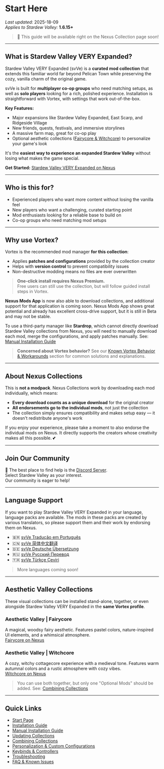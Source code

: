 # Start Here

*Last updated:* 2025-18-09  
*Applies to Stardew Valley:* **1.6.15+**

> 📖 This guide will be available right on the Nexus Collection page soon!

---

## What is Stardew Valley VERY Expanded?

Stardew Valley VERY Expanded (svVe) is a **curated mod collection** that extends this familiar world far beyond Pelican Town while preserving the cozy, vanilla charm of the original game.

svVe is built for **multiplayer co-op groups** who need matching setups, as well as **solo players** looking for a rich, polished experience. Installation is straightforward with Vortex, with settings that work out-of-the-box.

**Key Features:**
- Major expansions like Stardew Valley Expanded, East Scarp, and Ridgeside Village  
- New friends, quests, festivals, and immersive storylines  
- A massive farm map, great for co-op play  
- Optional aesthetic collections ([Fairycore & Witchcore](#aesthetic-valley-collections)) to personalize your game's look  

It's the **easiest way to experience an expanded Stardew Valley** without losing what makes the game special.

**Get Started:** [Stardew Valley VERY Expanded on Nexus](https://next.nexusmods.com/stardewvalley/collections/tckf0m)

---

## Who is this for?

- Experienced players who want more content without losing the vanilla feel
- New players who want a challenging, curated starting point
- Mod enthusiasts looking for a reliable base to build on
- Co-op groups who need matching mod setups

---

## Why use Vortex?

Vortex is the recommended mod manager **for this collection**:

- Applies **patches and configurations** provided by the collection creator
- Helps with **version control** to prevent compatibility issues
- Non-destructive modding means no files are ever overwritten

> **One-click install requires Nexus Premium.**  
> Free users can still use the collection, but will follow guided install steps in Vortex.

**Nexus Mods App** is now also able to download collections, and additional support for that application is coming soon. Nexus Mods App shows great potential and already has excellent cross-drive support, but it is still in Beta and may not be stable.

To use a third-party manager like **Stardrop**, which cannot directly download Stardew Valley collections from Nexus, you will need to manually download each mod, merge the configurations, and apply patches manually. See: [Manual Installation Guide](/manual-install.md)

> **Concerned about Vortex behavior?** See our [Known Vortex Behavior & Workarounds](/faq-and-known-issues.md#known-vortex-behavior-and-workarounds) section for common solutions and explanations. 

---

## About Nexus Collections

This is **not a modpack**. Nexus Collections work by downloading each mod individually, which means:

- **Every download counts as a unique download** for the original creator
- **All endorsements go to the individual mods**, not just the collection
- The collection simply ensures compatibility and makes setup easy — it doesn't redistribute anyone's work

If you enjoy your experience, please take a moment to also endorse the individual mods on Nexus. It directly supports the creators whose creativity makes all this possible. 💕

---

## Join Our Community

💬 The best place to find help is the [Discord Server](https://discord.gg/MPcgJUXeeY).  
Select Stardew Valley as your interest.  
Our community is eager to help!

---

## Language Support

If you want to play Stardew Valley VERY Expanded in your language, language packs are available. The mods in these packs are created by various translators, so please support them and their work by endorsing them on Nexus.

- 🇧🇷 [svVe Tradução em Português](https://next.nexusmods.com/stardewvalley/collections/z4w11e)  
- 🇨🇳 [svVe 简体中文翻译](https://next.nexusmods.com/stardewvalley/collections/c8qj0l)  
- 🇩🇪 [svVe Deutsche Übersetzung](https://next.nexusmods.com/stardewvalley/collections/ibljbd)  
- 🇷🇺 [svVe Русский Перевод](https://next.nexusmods.com/stardewvalley/collections/igivdc)  
- 🇹🇷 [svVe Türkçe Çeviri](https://next.nexusmods.com/stardewvalley/collections/xzebcw)  

> More languages coming soon!

---

## Aesthetic Valley Collections

These visual collections can be installed stand-alone, together, or even alongside Stardew Valley VERY Expanded in the **same Vortex profile**.

### Aesthetic Valley | Fairycore

A magical, woodsy fairy aesthetic. Features pastel colors, nature-inspired UI elements, and a whimsical atmosphere.  
[Fairycore on Nexus](https://www.nexusmods.com/games/stardewvalley/collections/tjvl0j)

### Aesthetic Valley | Witchcore

A cozy, witchy cottagecore experience with a medieval tone. Features warm autumnal colors and a rustic atmosphere with cozy vibes.  
[Witchcore on Nexus](https://www.nexusmods.com/games/stardewvalley/collections/g14kxi)

> You can use both together, but only one "Optional Mods" should be added. See: [Combining Collections](/combining.md)

---

## Quick Links

- [Start Page](/start.md)  
- [Installation Guide](/install.md)  
- [Manual Installation Guide](/manual-install.md)  
- [Updating Collections](/updating.md)  
- [Combining Collections](/combining.md)  
- [Personalization & Custom Configurations](/personalization.md)  
- [Keybinds & Controllers](/keybinds.md)  
- [Troubleshooting](/troubleshooting.md)  
- [FAQ & Known Issues](/faq-and-known-issues.md)
